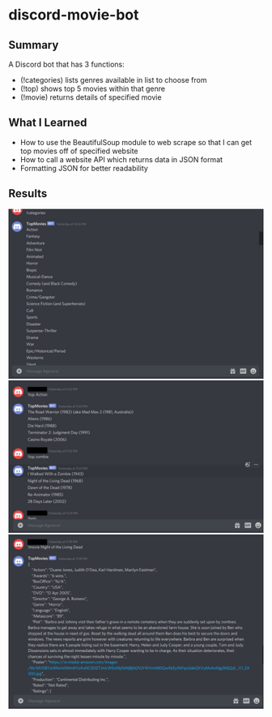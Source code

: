 # discord-movie-bot
## Summary
A Discord bot that has 3 functions:
- (!categories) lists genres available in list to choose from
- (!top) shows top 5 movies within that genre
- (!movie) returns details of specified movie
## What I Learned
- How to use the BeautifulSoup module to web scrape so that I can get top movies off of specified website
- How to call a website API which returns data in JSON format
- Formatting JSON for better readability
## Results
![movie genres](https://github.com/JonathanOliveros/discord-movie-bot/blob/master/movie_genres.jpg)
![movies by genre](https://github.com/JonathanOliveros/discord-movie-bot/blob/master/movies_by_genre.jpg)
![movie description](https://github.com/JonathanOliveros/discord-movie-bot/blob/master/movie_description.jpg)
